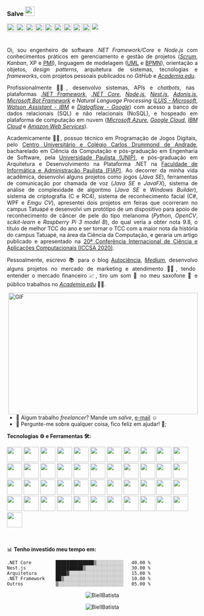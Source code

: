 ### Salve <img src="https://media.giphy.com/media/hvRJCLFzcasrR4ia7z/giphy.gif" width="25px">
<a href="https://pt-br.facebook.com/GabrieldeAlmeidaBatista">
  <img align="left" alt="Gabriel de Almeida Batista | Facebook" width="22px" src="https://raw.githubusercontent.com/peterthehan/peterthehan/master/assets/facebook.svg" />
</a>
<a href="https://www.youtube.com/channel/UCsV9wvVbAREaOJk2QIqTZgw">
  <img align="left" alt="Gabriel de Almeida Batista | Facebook" width="22px" src="https://raw.githubusercontent.com/peterthehan/peterthehan/master/assets/youtube.svg" />
</a>
<a href="https://twitter.com/biell_batista">
  <img align="left" alt="Gabriel de Almeida Batista | Twitter" width="22px" src="https://raw.githubusercontent.com/peterthehan/peterthehan/master/assets/twitter.svg" />
</a>
<a href="https://www.linkedin.com/in/gabriel-de-almeida-batista/">
  <img align="left" alt="Gabriel de Almeida Batista | LinkedIn" width="22px" src="https://raw.githubusercontent.com/peterthehan/peterthehan/master/assets/linkedin.svg" />
</a>
<a href="https://open.spotify.com/user/biellbatista">
  <img align="left" alt="Gabriel de Almeida Batista | Spotify" width="22px" src="https://raw.githubusercontent.com/peterthehan/peterthehan/master/assets/spotify.svg" />
</a>
<a href="https://www.instagram.com/_gabriielalmeida/">
  <img align="left" alt="Gabriel de Almeida Batista | Instagram" width="22px" src="https://camo.githubusercontent.com/c9dacf0f25a1489fdbc6c0d2b41cda58b77fa210a13a886d6f99e027adfbd358/68747470733a2f2f6564656e742e6769746875622e696f2f537570657254696e7949636f6e732f696d616765732f7376672f696e7374616772616d2e737667" />
</a>
<a href="https://autociencia.blogspot.com/">
  <img align="left" alt="Gabriel de Almeida Batista | Blogger" width="22px" src="https://camo.githubusercontent.com/eeac430277690b34033ac53d96e6fdb113365ab6351886945a6d7bb4702c92cf/68747470733a2f2f6564656e742e6769746875622e696f2f537570657254696e7949636f6e732f696d616765732f7376672f626c6f676765722e737667" />
</a>
<a href="https://medium.com/@GabrielAlmeidaBatista">
  <img align="left" alt="Gabriel de Almeida Batista | Medium" width="22px" src="https://camo.githubusercontent.com/a583b5ce3b463c784cb87592b3da7b9b9d014d7a16adfff04b91cb1452ae4ca2/68747470733a2f2f6564656e742e6769746875622e696f2f537570657254696e7949636f6e732f696d616765732f7376672f6d656469756d2e737667" />
</a>
<a href="https://www.meetup.com/members/263236178/">
  <img align="left" alt="Gabriel de Almeida Batista | Meetup" width="22px" src="https://camo.githubusercontent.com/f1e0db9f8f4edb81ea9d183bdeb59d410243bf768372a2f2c83a4a54b20844fa/68747470733a2f2f6564656e742e6769746875622e696f2f537570657254696e7949636f6e732f696d616765732f7376672f6d65657475702e737667" />
</a>

![](https://visitor-badge.glitch.me/badge?page_id=BiellBatista.BiellBatista)

<br />

<p align="justify">Oi, sou engenheiro de software <i>.NET Framework/Core</i> e <i>Node.js</i> com conhecimentos práticos em gerenciamento e gestão de projetos (<a href="https://www.scrum.org/"><i>Scrum</i></a>, <i>Kanban</i>, XP e <a href="https://www.pmi.org/">PMI</a>), linguagem de modelagem (<a href="https://www.uml.org/">UML<a> e <a href="https://www.bpmn.org/">BPMN</a>), orientação a objetos, <i>design patterns</i>, arquitetura de sistemas, tecnologias e <i>frameworks</i>, com projetos pessoais publicados no <i>GitHub</i> e <a href="https://fiap.academia.edu/GabrieldeAlmeidaBatista"><i>Academia.edu</i></a>.</p>

  <p align="justify">Profissionalmente 👨‍💼, desenvolvo sistemas, APIs e <i>chatbots</i>, nas plataformas <a href="https://docs.microsoft.com/pt-br/dotnet/framework/"><i>.NET Framework</i></a>, <a href="https://docs.microsoft.com/pt-br/aspnet/core/?view=aspnetcore-5.0"><i>.NET Core</i></a>, <a href="https://nodejs.dev/"><i>Node.js</i></a>, <a href="https://nestjs.com/"><i>Nest.js</i></a>, <a href="https://adonisjs.com/"><i>Adonis.js</i></a>, <a href="https://docs.microsoft.com/pt-br/azure/bot-service/?view=azure-bot-service-4.0"><i>Microsoft Bot Framework</i></a> e <i>Natural Language Processing</i> (<a href="https://www.luis.ai/"><i>LUIS - Microsoft</i></a>, <a href="https://www.ibm.com/cloud/watson-assistant"><i>Watson Assistant - IBM</i></a> e <a href="https://dialogflow.cloud.google.com/"><i>Dialogflow - Google</i></a>) com acesso a banco de dados relacionais (SQL) e não relacionais (NoSQL), e hospeado em plataforma de computação em nuvem (<a href="https://azure.microsoft.com/en-us/"><i>Microsoft Azure</i></a>, <a href="https://cloud.google.com/"><i>Google Cloud</i></a>, <a href="https://cloud.ibm.com/"><i>IBM Cloud</i></a> e <a href="https://aws.amazon.com/pt/"><i>Amazon Web Services</i></a>).</p>

<p align="justify">Academicamente 👨‍🎓, possuo técnico em Programação de Jogos Digitais, pelo <a href="https://drummond.com.br/">Centro Universitário e Colégio Carlos Drummond de Andrade</a>, bacharelado em Ciência da Computação e pós-graduação em Engenharia de Software, pela <a href="https://www.unip.br/">Universidade Paulista (UNIP)</a>, e pós-graduação em Arquitetura e Desenvolvimento na Plataforma .NET na <a href="https://www.fiap.com.br/">Faculdade de Informática e Administração Paulista (FIAP)</a>. Ao decorrer da minha vida acadêmica, desenvolvi alguns projetos como jogos (<i>Java SE</i>), ferramentas de comunicação por chamada de voz (<i>Java SE</i> e <i>JavaFX</i>), sistema de análise de complexidade de algoritmo (<i>Java SE</i> e <i>Windows Builder</i>), sistema de criptografia (C e RC4), sistema de reconhecimento facial (C#, WPF e <i>Emgu CV</i>), apresentei dois projetos em feiras que ocorreram no campus Tatuapé e desenvolvi um protótipo de um dispositivo para apoio de reconhecimento de câncer de pele do tipo melanoma (<i>Python</i>, <i>OpenCV</i>, <i>scikit-learn</i> e <i>Raspberry Pi 3 model B</i>), do qual veria a obter nota 9.8, o título de melhor TCC do ano e ser tornar o TCC com a maior nota da história do campus Tatuapé, na área da Ciência da Computação, e geraria um artigo publicado e apresentado na <a href="https://link.springer.com/chapter/10.1007%2F978-3-030-58817-5_52">20ª Conferência Internacional de Ciência e Aplicações Computacionais (ICCSA 2020)</a>.</p>


  <p align="justify">Pessoalmente, escrevo 📚 para o blog <a href="https://autociencia.blogspot.com/">Autociência</a>, <a href="https://medium.com/@GabrielAlmeidaBatista"><i>Medium</i></a>, desenvolvo alguns projetos no mercado de marketing e atendimento 👨‍💻, tendo entender o mercado financeiro 📈, tiro um som 🎼 no meu saxofone 🎷 e público trabalhos no <a href="https://fiap.academia.edu/GabrieldeAlmeidaBatista"><i>Academia.edu</i></a> 👨‍🔬.</p>


  <img align="right" alt="GIF" src="https://github.com/abhisheknaiidu/abhisheknaiidu/blob/master/code.gif?raw=true" width="500" height="320" />
  
- 💼 Algum trabalho _freelancer_? Mande um _salve_, [e-mail](mailto:gabrielalmeidabatista@hotmail.com) ☺
- 💬 Pergunte-me sobre qualquer coisa, fico feliz em ajudar! 🙌;

**Tecnologias ⚙ e Ferramentas 🛠:**  

<!--C#--><code><img height="40" src="https://raw.githubusercontent.com/learnbr/csharp/master/csharp-logo.png"></code>
<!--TypeScript--><code><img height="40" src="https://upload.wikimedia.org/wikipedia/commons/thumb/4/4c/Typescript_logo_2020.svg/2048px-Typescript_logo_2020.svg.png"></code>
<!--JavaScript--><code><img height="40" src="https://camo.githubusercontent.com/9496882abd182958bcea4238ab44f7eb8928d7a4144c150f18f6c55ceb9b4490/68747470733a2f2f6564656e742e6769746875622e696f2f537570657254696e7949636f6e732f696d616765732f7376672f6a6176617363726970742e737667"></code>
<!--HTML--><code><img height="40" src="https://camo.githubusercontent.com/72e5df59529a42423d671ba4c02bfb327d917517bfff18595c5e5dc17a5abece/68747470733a2f2f6564656e742e6769746875622e696f2f537570657254696e7949636f6e732f696d616765732f7376672f68746d6c352e737667"></code>
<!--.NET--><code><img height="40" src="https://avatars.githubusercontent.com/u/9141961?s=200&v=4"></code>
<!--.NET Core--><code><img height="40" src="https://upload.wikimedia.org/wikipedia/commons/thumb/e/ee/.NET_Core_Logo.svg/1200px-.NET_Core_Logo.svg.png"></code>
<!--Node.js--><code><img height="40" src="https://avatars.githubusercontent.com/u/9950313?s=200&v=4"></code>
<!--Nest.js--><code><img height="40" src="https://docs.nestjs.com/assets/logo-small.svg"></code>
<!--Adonis.js--><code><img height="40" src="https://avatars.githubusercontent.com/u/13810373?s=280&v=4"></code>
<!--MongoDB--><code><img height="40" src="https://avatars.githubusercontent.com/u/45120?s=200&v=4"></code>
<!--SQL Server--><code><img height="40" src="https://avatars.githubusercontent.com/u/35132567?s=200&v=4"></code>
<!--MySQL--><code><img height="40" src="https://avatars.githubusercontent.com/u/2452804?s=200&v=4"></code>
<!--Oracle--><code><img height="40" src="https://avatars.githubusercontent.com/u/4430336?s=200&v=4"></code>
<!--Redis--><code><img height="40" src="https://avatars.githubusercontent.com/u/1529926?s=200&v=4"></code>
<!--K8s--><code><img height="40" src="https://butecotecnologico.com.br/kubernetes-explicado/k8s-logo.png"></code>
<!--Docker--><code><img height="40" src="https://camo.githubusercontent.com/b9279edfece526123a96af67ea002acdd47e84e5ad05126faa08ab3332f8a9ef/68747470733a2f2f6564656e742e6769746875622e696f2f537570657254696e7949636f6e732f696d616765732f7376672f646f636b65722e737667"></code>
<!--GIT--><code><img height="40" src="https://camo.githubusercontent.com/a7628672dbfd8720309680580dbfe8aff1d12a1bb2397b5c36cd10a56e08adf7/68747470733a2f2f6564656e742e6769746875622e696f2f537570657254696e7949636f6e732f696d616765732f7376672f6769742e737667"></code>
<!--GitHub--><code><img height="40" src="https://camo.githubusercontent.com/b079fe922f00c4b86f1b724fbc2e8141c468794ce8adbc9b7456e5e1ad09c622/68747470733a2f2f6564656e742e6769746875622e696f2f537570657254696e7949636f6e732f696d616765732f7376672f6769746875622e737667"></code>
<!--Bitbucket--><code><img height="40" src="https://camo.githubusercontent.com/f41d8404b5103b76f7961cfa693b3c12a42b84f26af03d79e30382f6454294fc/68747470733a2f2f6564656e742e6769746875622e696f2f537570657254696e7949636f6e732f696d616765732f7376672f6269746275636b65742e737667"></code>
<!--Azure--><code><img height="40" src="https://avatars.githubusercontent.com/u/6844498?s=200&v=4"></code>
<!--AWS--><code><img height="40" src="https://avatars.githubusercontent.com/u/2232217?s=200&v=4"></code>
<!--Google Cloud--><code><img height="40" src="https://avatars.githubusercontent.com/u/2810941?s=200&v=4"></code>
<!--IBM Cloud--><code><img height="40" src="https://avatars.githubusercontent.com/u/7284885?s=200&v=4"></code>
<!--ElasticSearch--><code><img height="40" src="https://camo.githubusercontent.com/bc22e14193789c65e479bf5113468dc67dde4f30f88390b18c252f652ed49b18/68747470733a2f2f6564656e742e6769746875622e696f2f537570657254696e7949636f6e732f696d616765732f7376672f656c61737469632e737667"></code>
<!--Windows--><code><img height="40" src="https://camo.githubusercontent.com/05eece38536aac5c8437e2cb46362e545443a80922c5e28463530726a6d186ac/68747470733a2f2f6564656e742e6769746875622e696f2f537570657254696e7949636f6e732f696d616765732f7376672f77696e646f77732e737667"></code>
<!--Ubuntu--><code><img height="40" src="https://camo.githubusercontent.com/c100a44b540f6bcea3f7bae169d5f75b44e8994a83deeaf2e9b7e7f9523c8bd3/68747470733a2f2f6564656e742e6769746875622e696f2f537570657254696e7949636f6e732f696d616765732f7376672f7562756e74752e737667"></code>
<!--Raspberry Pi--><code><img height="40" src="https://camo.githubusercontent.com/c2ccb80448b60208568ddf7d98bfe5e6b37c6aef4d8abd4204defa743ca10619/68747470733a2f2f6564656e742e6769746875622e696f2f537570657254696e7949636f6e732f696d616765732f7376672f7261737062657272795f70692e737667"></code>
<!--Azure DevOps--><code><img height="40" src="https://media-exp3.licdn.com/dms/image/C560BAQGDq_jNWJhTjQ/company-logo_200_200/0/1566324987720?e=2159024400&v=beta&t=LbqW8QVdQChA_BG2DEPJDkjWBNnkwnBNuMiraBdO_ng"></code>
<!--Trello--><code><img height="40" src="https://camo.githubusercontent.com/7ac5d3cdee334102901b70f018d38b77dc59a29f92dd392683dc01608aead0bc/68747470733a2f2f6564656e742e6769746875622e696f2f537570657254696e7949636f6e732f696d616765732f7376672f7472656c6c6f2e737667"></code>
<!--Miro--><code><img height="40" src="https://avatars.githubusercontent.com/u/48276018?s=200&v=4"></code>
<!--Visual Studio Code--><code><img height="40" src="https://upload.wikimedia.org/wikipedia/commons/thumb/2/2d/Visual_Studio_Code_1.18_icon.svg/1028px-Visual_Studio_Code_1.18_icon.svg.png"></code>
<!--Visual Studio--><code><img height="40" src="https://upload.wikimedia.org/wikipedia/commons/thumb/c/cd/Visual_Studio_2017_Logo.svg/1024px-Visual_Studio_2017_Logo.svg.png"></code>
<!--Grafana--><code><img height="40" src="https://camo.githubusercontent.com/bee320292f0271ebca73841185b7d354e32113cec197347df8d80e5fda596b96/68747470733a2f2f6564656e742e6769746875622e696f2f537570657254696e7949636f6e732f696d616765732f7376672f67726166616e612e737667"></code>
<!--UniCode--><code><img height="40" src="https://camo.githubusercontent.com/f8f52f1b6621f6546bd47619090fe199a0e6d0d2a84d588933bbda8eb153e678/68747470733a2f2f6564656e742e6769746875622e696f2f537570657254696e7949636f6e732f696d616765732f7376672f756e69636f64652e737667"></code>
<!--JSON--><code><img height="40" src="https://camo.githubusercontent.com/b6d249a510b6625bc493ee5894e1228ee81974b540565d6d58b23421ecc8d09b/68747470733a2f2f6564656e742e6769746875622e696f2f537570657254696e7949636f6e732f696d616765732f7376672f6a736f6e2e737667"></code>
<!--NPM--><code><img height="40" src="https://camo.githubusercontent.com/4348417189e1f7f64d07e1373b16e9a61bc8de4b0ff78238417528850701649b/68747470733a2f2f6564656e742e6769746875622e696f2f537570657254696e7949636f6e732f696d616765732f7376672f6e706d2e737667"></code>
<!--Postman--><code><img height="40" src="https://avatars.githubusercontent.com/u/10251060?s=200&v=4"></code>
<!--Prettier--><code><img height="40" src="https://avatars.githubusercontent.com/u/25822731?s=200&v=4"></code>
<!--Marcado Pago--><code><img height="40" src="https://avatars.githubusercontent.com/u/900583?s=200&v=4"></code>
<!--Bot Framework--><code><img height="40" src="https://www.sebraepr.com.br/wp-content/uploads/botframework.png"></code>
<!--LUIS--><code><img height="40" src="https://qnamaker.azureedge.net/Images/Icon-Language-Understanding.png"></code>
<!--Watson--><code><img height="40" src="https://avatars.githubusercontent.com/u/10017763?s=200&v=4"></code>
<!--Dialog Flow--><code><img height="40" src="https://avatars.githubusercontent.com/u/8170782?s=200&v=4"></code>
<!--QnA Maker--><code><img height="40" src="https://www.luis.ai/assets/images/homePage/qnaMakerIcon.png"></code>
<!--Scikit-Learn--><code><img height="40" src="https://avatars.githubusercontent.com/u/365630?s=200&v=4"></code>

<br />
<br />
<br />

📊 **Tenho investido meu tempo em:**
<!--START_SECTION:waka-->
```text
.NET Core         ██████████████▒░░░░░░░░░░   40.00 % 
Nest.js           ██████████▒░░░░░░░░░░░░░░   30.00 % 
Arquitetura       ████▓░░░░░░░░░░░░░░░░░░░░   15.00 % 
.NET Framework    ██▒░░░░░░░░░░░░░░░░░░░░░░   10.00 % 
Outros            ▒░░░░░░░░░░░░░░░░░░░░░░░░   05.00 % 
```
<!--END_SECTION:waka-->

<p align="center"><img src="https://github-readme-stats.vercel.app/api?username=BiellBatista&show_icons=true&theme=gotham" alt="BiellBatista" /></p>
<p align="center"><img src="https://github-readme-stats.vercel.app/api/top-langs/?username=BiellBatista&layout=compact&show_icons=true&theme=gotham" alt="BiellBatista" /></p>
